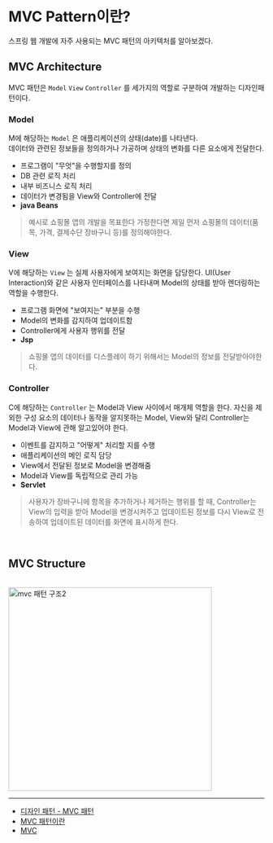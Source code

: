 # MVC Pattern이란? <Badge text="song" />

스프링 웹 개발에 자주 사용되는 MVC 패턴의 아키텍처를 알아보겠다.


## MVC Architecture

MVC 패턴은 <code>Model</code> <code>View</code> <code>Controller</code> 를 세가지의 역할로 구분하여 개발하는 디자인패턴이다.

### Model

M에 해당하는 <code>Model</code> 은 애플리케이션의 상태(date)를 나타낸다.   
데이터와 관련된 정보들을 정의하거나 가공하며 상태의 변화를 다른 요소에게 전달한다.   


- 프로그램이 "무엇"을 수행할지를 정의   
- DB 관련 로직 처리   
- 내부 비즈니스 로직 처리   
- 데이터가 변경됨을 View와 Controller에 전달   
- **java Beans**  
 

> 예시로 쇼핑몰 앱의 개발을 목표한다 가정한다면 제일 먼저 쇼핑몰의 데이터(품목, 가격, 결제수단 장바구니 등)를 정의해야한다.

### View

V에 해당하는 <code>View</code> 는 실제 사용자에게 보여지는 화면을 담당한다. UI(User Interaction)와 같은 사용자 인터페이스를 나타내며 Model의 상태를 받아 렌더링하는 역할을 수행한다.


- 프로그램 화면에 "보여지는" 부분을 수행
- Model의 변화를 감지하여 업데이트함
- Controller에게 사용자 행위를 전달
- **Jsp**   


> 쇼핑몰 앱의 데이터를 디스플레이 하기 위해서는 Model의 정보를 전달받아야한다.
 

### Controller

C에 해당하는 <code>Controller</code> 는 Model과 View 사이에서 매개체 역할을 한다.
자신을 제외한 구성 요소의 데이터나 동작을 알지못하는 Model, View와 달리 Controller는 Model과 View에 관해 알고있어야 한다.


- 이벤트를 감지하고 "어떻게" 처리할 지를 수행
- 애플리케이션의 메인 로직 담당
- View에서 전달된 정보로 Model을 변경해줌
- Model과 View를 독립적으로 관리 가능
- **Servlet**   
 

> 사용자가 장바구니에 항목을 추가하거나 제거하는 행위를 할 때, Controller는 View의 입력을 받아 Model을 변경시켜주고 업데이트된 정보를 다시 View로 전송하여 업데이트된 데이터를 화면에 표시하게 한다.


<br>   


## MVC Structure


<br>
<img src="https://mdn.mozillademos.org/files/16042/model-view-controller-light-blue.png" alt="mvc 패턴 구조2" height="400px" />  
<br>



---
- [디자인 패턴 - MVC 패턴](https://medium.com/@jang.wangsu/%EB%94%94%EC%9E%90%EC%9D%B8%ED%8C%A8%ED%84%B4-mvc-%ED%8C%A8%ED%84%B4%EC%9D%B4%EB%9E%80-1d74fac6e256)
- [MVC 패턴이란](https://m.blog.naver.com/jhc9639/220967034588)
- [MVC](https://developer.mozilla.org/ko/docs/Glossary/MVC)







